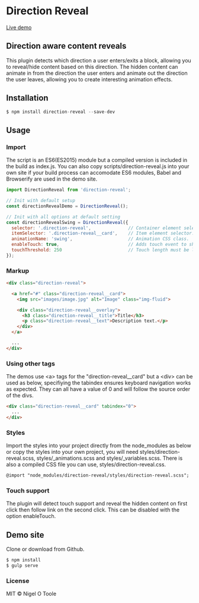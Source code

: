 # Direction Reveal

[Live demo](http://nigelotoole.github.io/direction-reveal/)

## Direction aware content reveals
This plugin detects which direction a user enters/exits a block, allowing you to reveal/hide content based on this direction.
The hidden content can animate in from the direction the user enters and animate out the direction the user leaves, allowing you to create interesting animation effects.



## Installation
```javascript
$ npm install direction-reveal --save-dev
```


## Usage

### Import

The script is an ES6(ES2015) module but a compiled version is included in the build as index.js. You can also copy scripts/direction-reveal.js into your own site if your build process can accomodate ES6 modules, Babel and Browserify are used in the demo site.

```javascript
import DirectionReveal from 'direction-reveal';

// Init with default setup
const directionRevealDemo = DirectionReveal();

// Init with all options at default setting
const directionRevealSwing = DirectionReveal({
  selector: '.direction-reveal',              // Container element selector.
  itemSelector: '.direction-reveal__card',    // Item element selector.
  animationName: 'swing',                     // Animation CSS class.
  enableTouch: true,                          // Adds touch event to show content on first click then follow link on the second click.
  touchThreshold: 250                         // Touch length must be less than this to trigger reveal which prevents the event triggering if user is scrolling.
});
```


### Markup

```html
<div class="direction-reveal">

  <a href="#" class="direction-reveal__card">
    <img src="images/image.jpg" alt="Image" class="img-fluid">

    <div class="direction-reveal__overlay">
      <h3 class="direction-reveal__title">Title</h3>
      <p class="direction-reveal__text">Description text.</p>
    </div>
  </a>

  ...
</div>
```


### Using other tags
The demos use &lt;a&gt; tags for the "direction-reveal__card" but a &lt;div&gt; can be used as below, specifiying the tabindex ensures keyboard navigation works as expected. They can all have a value of 0 and will follow the source order of the divs.

```html
<div class="direction-reveal__card" tabindex="0">
  ...
</div>
```

### Styles

Import the styles into your project directly from the node_modules as below or copy the styles into your own project, you will need styles/direction-reveal.scss, styles/_animations.scss and styles/_variables.scss. There is also a compiled CSS file you can use, styles/direction-reveal.css.

```html
@import "node_modules/direction-reveal/styles/direction-reveal.scss";
```

### Touch support
The plugin will detect touch support and reveal the hidden content on first click then follow link on the second click. This can be disabled with the option enableTouch.



## Demo site
Clone or download from Github.

```javascript
$ npm install
$ gulp serve
```


### License
MIT © Nigel O Toole
